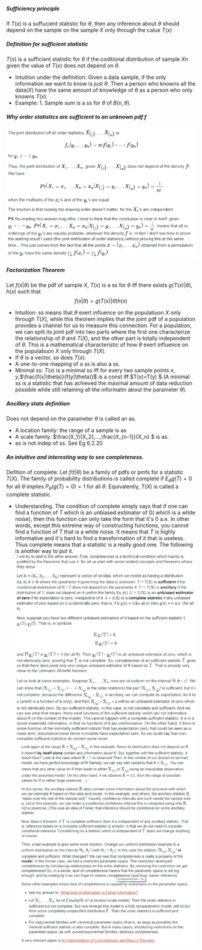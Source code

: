 ##### Sufficiency principle
If $T(x)$ is a suffucient statistic for $\theta$, then any inference about $\theta$ should depend on the sample on the sample $X$ only through the calue $T(x)$
##### Definition for sufficient statistic
$T(x)$  is a sufficient statistic for $\theta$ if the coditional distribution of sample $X$n given the value of $T(x)$ does not depend on $\theta$.
- Intuition under the definition: Given a data sample, if the only information we want to know is just $\theta$. Then a person who knowns all the data($X$) have the same amount of knowledge of $\theta$ as a person who only knowns $T(x)$.
- Example: 1. Sample sum is a ss for $\theta$ of  $B(n,\theta)$.
##### Why order statistics are sufficient to an unknown pdf $f$
![](2019-12-12-14-27-45.png)
##### Factorization Theorem
Let $f(x|\theta)$ be the pdf of sample $X$, $T(x)$ is a ss for $\theta$ iff there exists $g(T(x)|\theta),h(x)$ such that
$$
f(x|\theta)=g(T(x)|\theta)h(x)
$$ 
- Intuition: ss means that $\theta$ exert influence on the populatiuon $X$ only through $T(X)$, while this theorem implies that the joint pdf of a population provides a channel for us to measure this connection. For a population, we can split its joint pdf into two parts where the first one characterize the relationship of  $\theta$ and $T(X)$, and the other part is totally independent of $\theta$. This is a mathematical characteristic of how  $\theta$ exert influence on the populatiuon $X$ only through $T(X)$.
- If $\theta$ is a vector, so does $T(x)$.
- A one-to-one mapping of a ss is also a ss.
- Minimal ss: $T(x)$ is a minimal ss iff for every two  sample points $x,y$,$\frac{f(x|\theta)}{f(y|\theta)}$ is a const iff $T(x)=T(y) $.(A minimal ss is a statistic that has achieved the maximal amount of data reduction possible while still retaining all the informatin about the parameter $\theta$).
##### Ancillary stats definition
Does not depend on the parameter $\theta$ is called an as.
- A location family: the range of a sample is as
- A scale family: $\frac{X_1}{X_2},...,\frac{X_{n-1}}{X_n} $ is as.
- as is not indep of ss. See Eg 6.2.20
##### An intuitive and interesting way to see completeness.
Defition of complete: Let $f(t|\theta)$ be a family of pdfs or pmfs for a statistic $T(X)$. The family of probability  distributions is called complete if $E_{\theta}g(T)=0$ for all $\theta$ implies $P_{\theta}(g(T)=0)=1$ for all $\theta$. Equivalently, $T(X)$ is called a complete statistic.
- Understanding. The condition of complete simply says that if one can find a function of $T$ which is an unbiased estimator of 0( which is a white noise), then this function can only take the form that it's $0$ a.e. In other words, except this extreme way of constructing functions, you cannot find a function of $T$ that is a white noise. It means that $T$ is highly informative and it's hard to find a transformation of it that is useless. Thus complete means that a statistic is a really good one.
The following is another way to put it.
![](2019-12-12-17-08-09.png)
![](2019-12-12-17-09-15.png)
